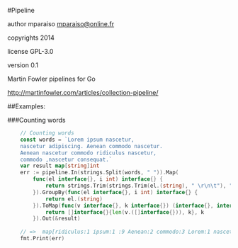#Pipeline

author mparaiso <mparaiso@online.fr>

copyrights 2014

license GPL-3.0

version 0.1

Martin Fowler pipelines for Go 

http://martinfowler.com/articles/collection-pipeline/

##Examples:

###Counting words

```go
    // Counting words
    const words = `Lorem ipsum nascetur,
    nascetur adipiscing. Aenean commodo nascetur.
    Aenean nascetur commodo ridiculus nascetur,
    commodo ,nascetur consequat.`
    var result map[string]int
    err := pipeline.In(strings.Split(words, " ")).Map(
		func(el interface{}, i int) interface{} {
        	return strings.Trim(strings.Trim(el.(string), " \r\n\t"), ".,!")
    	}).GroupBy(func(el interface{}, i int) interface{} {
    		return el.(string)
    	}).ToMap(func(v interface{}, k interface{}) (interface{}, interface{}) {
    		return []interface{}{len(v.([]interface{})), k}, k
    	}).Out(&result)
    
    // =>  map[ridiculus:1 ipsum:1 :9 Aenean:2 commodo:3 Lorem:1 nascetur:6 adipiscing:1 consequat:1]
    fmt.Print(err)     
```

